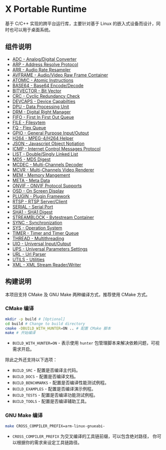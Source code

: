 ﻿X Portable Runtime
==================

基于 C/C++ 实现的跨平台运行库，主要针对基于 Linux 的嵌入式设备而设计，同时也可以用于桌面系统。

组件说明
--------

- [ADC - Analog/Digital Converter](docs/adc.md)
- [ARP - Address Resolve Protocol](docs/arp.md)
- [ARR - Audio Rate Resampler](docs/arr.md)
- [AVFRAME - Audio/Video Raw Frame Container](docs/avframe.md)
- [ATOMIC - Atomic Instructions](docs/atomic.md)
- [BASE64 - Base64 Encode/Decode](docs/base64.md)
- [BITVECTOR - Bit Vector](docs/bitvector.md)
- [CRC - Cyclic Redundancy Check](docs/crc.md)
- [DEVCAPS - Device Capabilties](docs/devcaps.md)
- [DPU - Data Processing Unit](docs/dpu.md)
- [DRM - Digital Right Manager](docs/drm.md)
- [FIFO - First In First Out Queue](docs/fifo.md)
- [FILE - Filesytem](docs/file.md)
- [FQ - Flex Queue](docs/fq.md)
- [GPIO - General Purpose Input/Output](docs/gpio.md)
- [H264 - MPEG-4/H264 Helper](docs/h264.md)
- [JSON - Javascript Object Notiation](docs/json.md)
- [ICMP - Internet Control Messages Protocol](docs/icmp.md)
- [LIST - Double/Singly Linked List](docs/list.md)
- [MD5 - MD5 Digest](docs/md5.md)
- [MCDEC - Multi-Channels Decoder](docs/mcdec.md)
- [MCVR - Multi-Channels Video Renderer](docs/mcvr.md)
- [MEM - Memory Mangement](docs/mem.md)
- [META - Meta Data](docs/meta.md)
- [ONVIF - ONVIF Protocol Supports](docs/onvif.md)
- [OSD - On Screen Display](docs/osd.md)
- [PLUGIN - Plugin Framework](docs/plugin.md)
- [RTSP - RTSP Server/Client](docs/rtsp.md)
- [SERIAL - Serial Port](docs/serial.md)
- [SHA1 - SHA1 Digest](docs/sha1.md)
- [STREAMBLOCK - Bytestream Container](docs/streamblock.md)
- [SYNC - Synchronization](docs/sync.md)
- [SYS - Operation System](docs/sys.md)
- [TIMER - Timer and Timer Queue](docs/timer.md)
- [THREAD - Multithreading](docs/thread.md)
- [UIO - Universal Input/Output](docs/ups.md)
- [UPS - Universal Parameters Settings](docs/ups.md)
- [URL - Url Parser](docs/url.md)
- [UTILS - Utilities](docs/utils.md)
- [XML - XML Stream Reader/Writer](docs/xml.md)

构建说明
--------

本项目支持 CMake 及 GNU Make 两种编译方式，推荐使用 CMake 方式。

### CMake 编译

```sh
mkdir -p build # [Optional]
cd build # Change to build directory
cmake -DBUILD_WITH_HUNTER=ON .. # 配置 CMake 脚本
make # 开始编译
```

- `BUILD_WITH_HUNTER=ON` - 表示使用 `hunter` 包管理脚本来解决依赖问题，可视需求开启。

除此之外还支持以下选项：

- `BUILD_SRC` - 配置是否编译主代码。
- `BUILD_DOCS` - 配置是否编译文档。
- `BUILD_BENCHMARKS` - 配置是否编译性能测试例程。
- `BUILD_EXAMPLES` - 配置是否编译演示例程。
- `BUILD_TESTS` - 配置是否编译功能测试例程。
- `BUILD_TOOLS` - 配置是否编译辅助工具。

### GNU Make 编译

```sh
make CROSS_COMPILER_PREFIX=arm-linux-gnueabi-
```

- `CROSS_COMPILER_PREFIX` 为交叉编译的工具链前缀，可以包含绝对路径，
  你可以根据你的需求来设定工具链路径。
